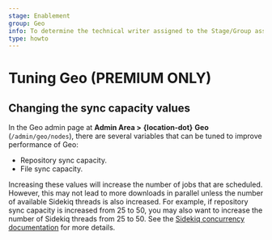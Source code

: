```yaml
---
stage: Enablement
group: Geo
info: To determine the technical writer assigned to the Stage/Group associated with this page, see https://about.gitlab.com/handbook/engineering/ux/technical-writing/#designated-technical-writers
type: howto
---
```


# Tuning Geo **(PREMIUM ONLY)**

## Changing the sync capacity values

In the Geo admin page at **Admin Area >** **{location-dot}** **Geo** (`/admin/geo/nodes`),
there are several variables that can be tuned to improve performance of Geo:

- Repository sync capacity.
- File sync capacity.

Increasing these values will increase the number of jobs that are scheduled.
However, this may not lead to more downloads in parallel unless the number of
available Sidekiq threads is also increased. For example, if repository sync
capacity is increased from 25 to 50, you may also want to increase the number
of Sidekiq threads from 25 to 50. See the
[Sidekiq concurrency documentation](../../operations/extra_sidekiq_processes.md#number-of-threads)
for more details.
